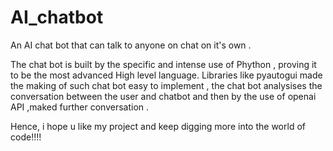 # AI_chatbot
An AI chat bot that can talk to anyone on chat on it's own .

The chat bot is built by the specific and intense use of Phython , proving it to be the most advanced High level language. Libraries like pyautogui made the making of such chat bot easy to implement , the chat bot analysises the conversation between the user and chatbot and then by the use of openai API ,maked further conversation .

Hence, i hope u like my project and keep digging more into the world of code!!!!
